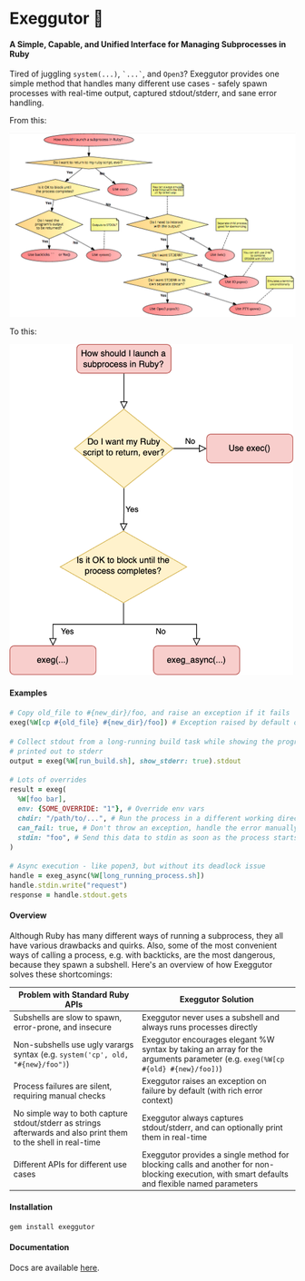 # Exeggutor 🌴

#### A Simple, Capable, and Unified Interface for Managing Subprocesses in Ruby

Tired of juggling `system(...)`, `` `...` ``, and `Open3`? Exeggutor provides one simple method that handles many different use cases - safely spawn processes with real-time output, captured stdout/stderr, and sane error handling.

From this:

<img src="./misc/left.png" alt="Before using Exeggutor">

To this:

<img src="./misc/right.png" alt="After using Exeggutor" width="500">

#### Examples

```ruby
# Copy old_file to #{new_dir}/foo, and raise an exception if it fails
exeg(%W[cp #{old_file} #{new_dir}/foo]) # Exception raised by default on failure

# Collect stdout from a long-running build task while showing the progress updates as they're
# printed out to stderr
output = exeg(%W[run_build.sh], show_stderr: true).stdout

# Lots of overrides
result = exeg(
  %W[foo bar],
  env: {SOME_OVERRIDE: "1"}, # Override env vars
  chdir: "/path/to/...", # Run the process in a different working directory
  can_fail: true, # Don't throw an exception, handle the error manually or ignore
  stdin: "foo", # Send this data to stdin as soon as the process starts
)

# Async execution - like popen3, but without its deadlock issue
handle = exeg_async(%W[long_running_process.sh])
handle.stdin.write("request")
response = handle.stdout.gets
```

#### Overview

Although Ruby has many different ways of running a subprocess, they all have various drawbacks and quirks. Also, some of the most convenient ways of calling a process, e.g. with backticks, are the most dangerous, because they spawn a subshell. Here's an overview of how Exeggutor solves these shortcomings:

|Problem with Standard Ruby APIs|Exeggutor Solution|
|-|-|
|Subshells are slow to spawn, error-prone, and insecure | Exeggutor never uses a subshell and always runs processes directly|
|Non-subshells use ugly varargs syntax (e.g. `system('cp', old, "#{new}/foo")`)        |Exeggutor encourages elegant %W syntax by taking an array for the arguments parameter (e.g. `exeg(%W[cp #{old} #{new}/foo])`)|
|Process failures are silent, requiring manual checks|Exeggutor raises an exception on failure by default (with rich error context)|
|No simple way to both capture stdout/stderr as strings afterwards and also print them to the shell in real-time |Exeggutor always captures stdout/stderr, and can optionally print them in real-time|
|Different APIs for different use cases|Exeggutor provides a single method for blocking calls and another for non-blocking execution, with smart defaults and flexible named parameters|

#### Installation

```
gem install exeggutor
```

#### Documentation

Docs are available [here](https://www.rubydoc.info/gems/exeggutor/toplevel).
